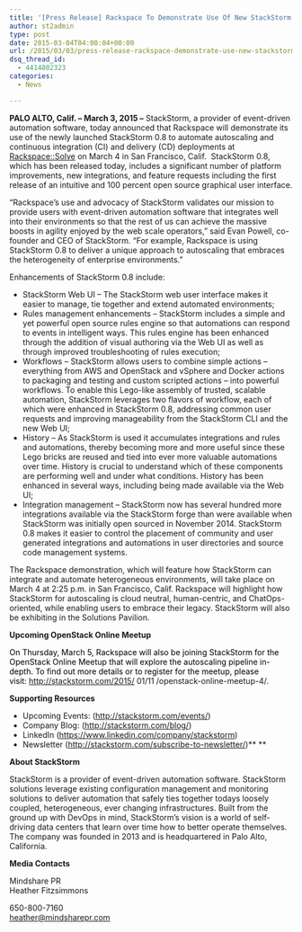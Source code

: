 ```yaml
---
title: '[Press Release] Rackspace To Demonstrate Use Of New StackStorm 0.8 Operations Automation Software At Rackspace::Solve'
author: st2admin
type: post
date: 2015-03-04T04:00:04+00:00
url: /2015/03/03/press-release-rackspace-demonstrate-use-new-stackstorm-0-8-operations-automation-software-rackspacesolve/
dsq_thread_id:
  - 4414802323
categories:
  - News

---
```

**PALO ALTO, Calif. – March 3, 2015 –** StackStorm, a provider of event-driven automation software, today announced that Rackspace will demonstrate its use of the newly launched StackStorm 0.8 to automate autoscaling and continuous integration (CI) and delivery (CD) deployments at <a href="http://solve.rackspace.com/sanfrancisco.html" target="_blank">Rackspace::Solve</a> on March 4 in San Francisco, Calif.  StackStorm 0.8, which has been released today, includes a significant number of platform improvements, new integrations, and feature requests including the first release of an intuitive and 100 percent open source graphical user interface.

“Rackspace’s use and advocacy of StackStorm validates our mission to provide users with event-driven automation software that integrates well into their environments so that the rest of us can achieve the massive boosts in agility enjoyed by the web scale operators,” said Evan Powell, co-founder and CEO of StackStorm. “For example, Rackspace is using StackStorm 0.8 to deliver a unique approach to autoscaling that embraces the heterogeneity of enterprise environments.”

Enhancements of StackStorm 0.8 include:

<!--more-->

  * StackStorm Web UI – The StackStorm web user interface makes it easier to manage, tie together and extend automated environments;
  * Rules management enhancements – StackStorm includes a simple and yet powerful open source rules engine so that automations can respond to events in intelligent ways. This rules engine has been enhanced through the addition of visual authoring via the Web UI as well as through improved troubleshooting of rules execution;
  * Workflows – StackStorm allows users to combine simple actions – everything from AWS and OpenStack and vSphere and Docker actions to packaging and testing and custom scripted actions – into powerful workflows. To enable this Lego-like assembly of trusted, scalable automation, StackStorm leverages two flavors of workflow, each of which were enhanced in StackStorm 0.8, addressing common user requests and improving manageability from the StackStorm CLI and the new Web UI;
  * History – As StackStorm is used it accumulates integrations and rules and automations, thereby becoming more and more useful since these Lego bricks are reused and tied into ever more valuable automations over time. History is crucial to understand which of these components are performing well and under what conditions. History has been enhanced in several ways, including being made available via the Web UI;
  * Integration management – StackStorm now has several hundred more integrations available via the StackStorm forge than were available when StackStorm was initially open sourced in November 2014. StackStorm 0.8 makes it easier to control the placement of community and user generated integrations and automations in user directories and source code management systems.

The Rackspace demonstration, which will feature how StackStorm can integrate and automate heterogeneous environments, will take place on March 4 at 2:25 p.m. in San Francisco, Calif. Rackspace will highlight how StackStorm for autoscaling is cloud neutral, human-centric, and ChatOps-oriented, while enabling users to embrace their legacy. StackStorm will also be exhibiting in the Solutions Pavilion.

**Upcoming OpenStack Online Meetup**

<span style="color: #000000;">On Thursday, March 5, Rackspace will also be joining StackStorm for the OpenStack Online Meetup that will explore the autoscaling pipeline in-depth. To find out more details or to register for the meetup, please visit: </span><a href="http://stackstorm.com/2015/%2001/11%20/openstack-online-meetup-4/" target="_blank">http://stackstorm.com/2015/ 01/11 /openstack-online-meetup-4/</a><span style="color: #000000;">.</span>

**Supporting Resources**

  * Upcoming Events: (<a href="http://stackstorm.com/events/" target="_blank">http://stackstorm.com/events/</a>)
  * Company Blog: (<a href="http://stackstorm.com/blog/" target="_blank">http://stackstorm.com/blog/</a>)
  * LinkedIn (<a href="https://www.linkedin.com/company/stackstorm" target="_blank">https://www.linkedin.com/company/stackstorm</a>)
  * Newsletter (<a href="http://stackstorm.com/subscribe-to-newsletter/" target="_blank">http://stackstorm.com/subscribe-to-newsletter/</a>)** **

**About StackStorm**

StackStorm is a provider of event-driven automation software. StackStorm solutions leverage existing configuration management and monitoring solutions to deliver automation that safely ties together todays loosely coupled, heterogeneous, ever changing infrastructures. Built from the ground up with DevOps in mind, StackStorm’s vision is a world of self-driving data centers that learn over time how to better operate themselves. The company was founded in 2013 and is headquartered in Palo Alto, California.

**Media Contacts**

Mindshare PR  
Heather Fitzsimmons

650-800-7160  
heather@mindsharepr.com